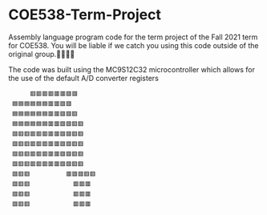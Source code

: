 # COE538-Term-Project
Assembly language program code for the term project of the Fall 2021 term for COE538. You will be liable if we catch you using this code outside of the original group.💯🚫🧢🍆

The code was built using the MC9S12C32 microcontroller which allows for the use of the default A/D converter registers

               
          🟥🟥🟥🟥🟥🟥🟥🟥
     🟦🟦🟦🟦🟦🟦🟥🟥🟥🟥
     🟦🟦🟦🟦🟦🟦🟥🟥🟥🟥🟥
     🟦🟦🟦🟦🟦🟦🟥🟥🟥🟥🟥🟥
     🟥🟥🟥🟥🟥🟥🟥🟥🟥🟥🟥🟥
     🟥🟥🟥🟥🟥🟥🟥🟥🟥🟥🟥🟥
     🟥🟥🟥🟥🟥🟥🟥🟥🟥🟥🟥🟥
     🟥🟥🟥🟥🟥🟥🟥🟥🟥🟥🟥🟥
     🟥🟥🟥          🟥🟥🟥🟥🟥
     🟥🟥🟥            🟥🟥🟥
     🟥🟥🟥            🟥🟥🟥
     🟥🟥🟥            🟥🟥🟥
